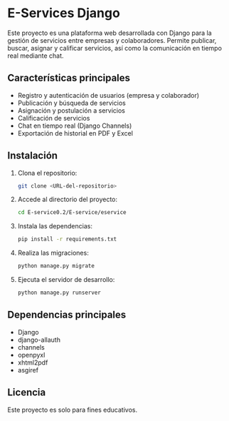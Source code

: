 # E-Services Django

Este proyecto es una plataforma web desarrollada con Django para la gestión de servicios entre empresas y colaboradores. Permite publicar, buscar, asignar y calificar servicios, así como la comunicación en tiempo real mediante chat.

## Características principales
- Registro y autenticación de usuarios (empresa y colaborador)
- Publicación y búsqueda de servicios
- Asignación y postulación a servicios
- Calificación de servicios
- Chat en tiempo real (Django Channels)
- Exportación de historial en PDF y Excel

## Instalación
1. Clona el repositorio:
   ```bash
   git clone <URL-del-repositorio>
   ```
2. Accede al directorio del proyecto:
   ```bash
   cd E-service0.2/E-service/eservice
   ```
3. Instala las dependencias:
   ```bash
   pip install -r requirements.txt
   ```
4. Realiza las migraciones:
   ```bash
   python manage.py migrate
   ```
5. Ejecuta el servidor de desarrollo:
   ```bash
   python manage.py runserver
   ```

## Dependencias principales
- Django
- django-allauth
- channels
- openpyxl
- xhtml2pdf
- asgiref

## Licencia
Este proyecto es solo para fines educativos.
